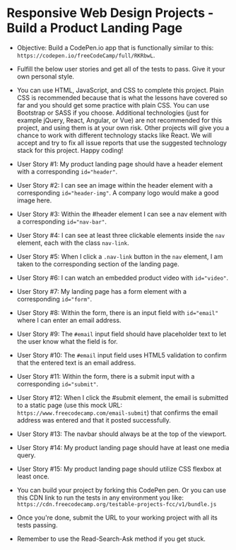 <h1>Responsive Web Design Projects - Build a Product Landing Page</h1>

* Objective: Build a CodePen.io app that is functionally similar to this: ```https://codepen.io/freeCodeCamp/full/RKRbwL```.

* Fulfill the below user stories and get all of the tests to pass. Give it your own personal style.

* You can use HTML, JavaScript, and CSS to complete this project. Plain CSS is recommended because that is what the lessons have covered so far and you should get some practice with plain CSS. You can use Bootstrap or SASS if you choose. Additional technologies (just for example jQuery, React, Angular, or Vue) are not recommended for this project, and using them is at your own risk. Other projects will give you a chance to work with different technology stacks like React. We will accept and try to fix all issue reports that use the suggested technology stack for this project. Happy coding!

* User Story #1: My product landing page should have a header element with a corresponding ```id="header"```.

* User Story #2: I can see an image within the header element with a corresponding ```id="header-img"```. A company logo would make a good image here.

* User Story #3: Within the #header element I can see a nav element with a corresponding ```id="nav-bar"```.

* User Story #4: I can see at least three clickable elements inside the ```nav``` element, each with the class ```nav-link```.

* User Story #5: When I click a ```.nav-link``` button in the ```nav``` element, I am taken to the corresponding section of the landing page.

* User Story #6: I can watch an embedded product video with ```id="video"```.

* User Story #7: My landing page has a form element with a corresponding ```id="form"```.

* User Story #8: Within the form, there is an input field with ```id="email"``` where I can enter an email address.

* User Story #9: The ```#email``` input field should have placeholder text to let the user know what the field is for.

* User Story #10: The ```#email``` input field uses HTML5 validation to confirm that the entered text is an email address.

* User Story #11: Within the form, there is a submit input with a corresponding ```id="submit"```.

* User Story #12: When I click the #submit element, the email is submitted to a static page (use this mock URL: ```https://www.freecodecamp.com/email-submit```) that confirms the email address was entered and that it posted successfully.

* User Story #13: The navbar should always be at the top of the viewport.

* User Story #14: My product landing page should have at least one media query.

* User Story #15: My product landing page should utilize CSS flexbox at least once.

* You can build your project by forking this CodePen pen. Or you can use this CDN link to run the tests in any environment you like: ```https://cdn.freecodecamp.org/testable-projects-fcc/v1/bundle.js```

* Once you're done, submit the URL to your working project with all its tests passing.


 * Remember to use the Read-Search-Ask method if you get stuck.
